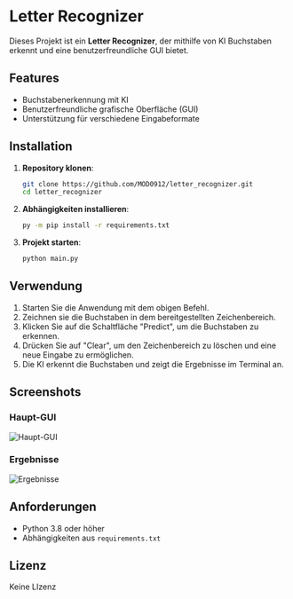 # Letter Recognizer

Dieses Projekt ist ein **Letter Recognizer**, der mithilfe von KI Buchstaben erkennt und eine benutzerfreundliche GUI bietet.

## Features
- Buchstabenerkennung mit KI
- Benutzerfreundliche grafische Oberfläche (GUI)
- Unterstützung für verschiedene Eingabeformate

## Installation

1. **Repository klonen**:
    ```bash
    git clone https://github.com/MOD0912/letter_recognizer.git
    cd letter_recognizer
    ```

2. **Abhängigkeiten installieren**:
    ```bash
    py -m pip install -r requirements.txt
    ```

3. **Projekt starten**:
    ```bash
    python main.py
    ```

## Verwendung

1. Starten Sie die Anwendung mit dem obigen Befehl.
2. Zeichnen sie die Buchstaben in dem bereitgestellten Zeichenbereich.
3. Klicken Sie auf die Schaltfläche "Predict", um die Buchstaben zu erkennen.
4. Drücken Sie auf "Clear", um den Zeichenbereich zu löschen und eine neue Eingabe zu ermöglichen.	
5. Die KI erkennt die Buchstaben und zeigt die Ergebnisse im Terminal an.

## Screenshots

### Haupt-GUI
![Haupt-GUI](screenshots/main_gui.png)

### Ergebnisse
![Ergebnisse](screenshots/results.png)

## Anforderungen
- Python 3.8 oder höher
- Abhängigkeiten aus `requirements.txt`

## Lizenz
Keine LIzenz 